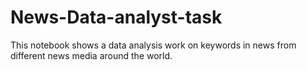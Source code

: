 # News-Data-analyst-task
This notebook shows a data analysis work on keywords in news from different news media around the world.

